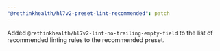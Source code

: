 ```yaml
---
"@rethinkhealth/hl7v2-preset-lint-recommended": patch
---
```


Added `@rethinkhealth/hl7v2-lint-no-trailing-empty-field` to the list of recommended linting rules to the recommended preset.
